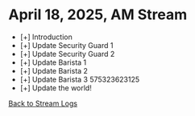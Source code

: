 # April 18, 2025, AM Stream

- [+] Introduction
- [+] Update Security Guard 1
- [+] Update Security Guard 2
- [+] Update Barista 1
- [+] Update Barista 2
- [+] Update Barista 3 575323623125
- [+] Update the world!

[Back to Stream Logs](%WEBPATH%/projects/streams/logs/)